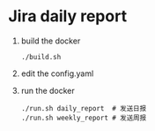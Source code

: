 # Jira daily report

1. build the docker

    ```
    ./build.sh
    ```

2. edit the config.yaml

3. run the docker

    ```
    ./run.sh daily_report  # 发送日报
    ./run.sh weekly_report # 发送周报
    ```
